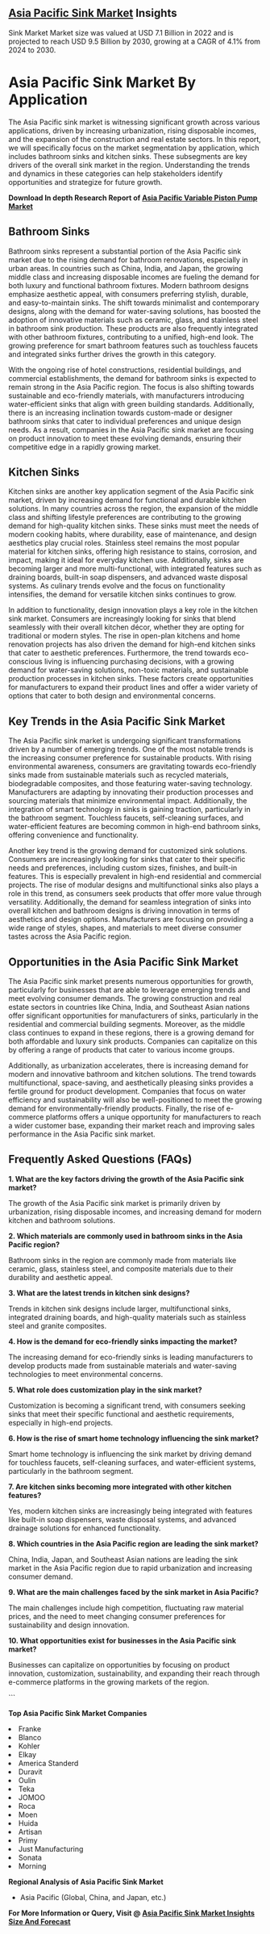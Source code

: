<h2><a href="https://www.verifiedmarketreports.com/download-sample/?rid=76895&amp;utm_source=Github-Feb&amp;utm_medium=219" target="_blank">Asia Pacific Sink Market</a> Insights</h2><p>Sink Market Market size was valued at USD 7.1 Billion in 2022 and is projected to reach USD 9.5 Billion by 2030, growing at a CAGR of 4.1% from 2024 to 2030.</p><p><h1>Asia Pacific Sink Market By Application</h1> <p>The Asia Pacific sink market is witnessing significant growth across various applications, driven by increasing urbanization, rising disposable incomes, and the expansion of the construction and real estate sectors. In this report, we will specifically focus on the market segmentation by application, which includes bathroom sinks and kitchen sinks. These subsegments are key drivers of the overall sink market in the region. Understanding the trends and dynamics in these categories can help stakeholders identify opportunities and strategize for future growth. <strong><p><strong>Download In depth Research Report of <a href="https://www.verifiedmarketreports.com/download-sample/?rid=236118&amp;utm_source=Pulse-Dec&amp;utm_medium=219" target="_blank">Asia Pacific Variable Piston Pump Market</a></strong></p></strong></p> <h2>Bathroom Sinks</h2> <p>Bathroom sinks represent a substantial portion of the Asia Pacific sink market due to the rising demand for bathroom renovations, especially in urban areas. In countries such as China, India, and Japan, the growing middle class and increasing disposable incomes are fueling the demand for both luxury and functional bathroom fixtures. Modern bathroom designs emphasize aesthetic appeal, with consumers preferring stylish, durable, and easy-to-maintain sinks. The shift towards minimalist and contemporary designs, along with the demand for water-saving solutions, has boosted the adoption of innovative materials such as ceramic, glass, and stainless steel in bathroom sink production. These products are also frequently integrated with other bathroom fixtures, contributing to a unified, high-end look. The growing preference for smart bathroom features such as touchless faucets and integrated sinks further drives the growth in this category.</p> <p>With the ongoing rise of hotel constructions, residential buildings, and commercial establishments, the demand for bathroom sinks is expected to remain strong in the Asia Pacific region. The focus is also shifting towards sustainable and eco-friendly materials, with manufacturers introducing water-efficient sinks that align with green building standards. Additionally, there is an increasing inclination towards custom-made or designer bathroom sinks that cater to individual preferences and unique design needs. As a result, companies in the Asia Pacific sink market are focusing on product innovation to meet these evolving demands, ensuring their competitive edge in a rapidly growing market.</p> <h2>Kitchen Sinks</h2> <p>Kitchen sinks are another key application segment of the Asia Pacific sink market, driven by increasing demand for functional and durable kitchen solutions. In many countries across the region, the expansion of the middle class and shifting lifestyle preferences are contributing to the growing demand for high-quality kitchen sinks. These sinks must meet the needs of modern cooking habits, where durability, ease of maintenance, and design aesthetics play crucial roles. Stainless steel remains the most popular material for kitchen sinks, offering high resistance to stains, corrosion, and impact, making it ideal for everyday kitchen use. Additionally, sinks are becoming larger and more multi-functional, with integrated features such as draining boards, built-in soap dispensers, and advanced waste disposal systems. As culinary trends evolve and the focus on functionality intensifies, the demand for versatile kitchen sinks continues to grow.</p> <p>In addition to functionality, design innovation plays a key role in the kitchen sink market. Consumers are increasingly looking for sinks that blend seamlessly with their overall kitchen décor, whether they are opting for traditional or modern styles. The rise in open-plan kitchens and home renovation projects has also driven the demand for high-end kitchen sinks that cater to aesthetic preferences. Furthermore, the trend towards eco-conscious living is influencing purchasing decisions, with a growing demand for water-saving solutions, non-toxic materials, and sustainable production processes in kitchen sinks. These factors create opportunities for manufacturers to expand their product lines and offer a wider variety of options that cater to both design and environmental concerns.</p> <h2>Key Trends in the Asia Pacific Sink Market</h2> <p>The Asia Pacific sink market is undergoing significant transformations driven by a number of emerging trends. One of the most notable trends is the increasing consumer preference for sustainable products. With rising environmental awareness, consumers are gravitating towards eco-friendly sinks made from sustainable materials such as recycled materials, biodegradable composites, and those featuring water-saving technology. Manufacturers are adapting by innovating their production processes and sourcing materials that minimize environmental impact. Additionally, the integration of smart technology in sinks is gaining traction, particularly in the bathroom segment. Touchless faucets, self-cleaning surfaces, and water-efficient features are becoming common in high-end bathroom sinks, offering convenience and functionality.</p> <p>Another key trend is the growing demand for customized sink solutions. Consumers are increasingly looking for sinks that cater to their specific needs and preferences, including custom sizes, finishes, and built-in features. This is especially prevalent in high-end residential and commercial projects. The rise of modular designs and multifunctional sinks also plays a role in this trend, as consumers seek products that offer more value through versatility. Additionally, the demand for seamless integration of sinks into overall kitchen and bathroom designs is driving innovation in terms of aesthetics and design options. Manufacturers are focusing on providing a wide range of styles, shapes, and materials to meet diverse consumer tastes across the Asia Pacific region.</p> <h2>Opportunities in the Asia Pacific Sink Market</h2> <p>The Asia Pacific sink market presents numerous opportunities for growth, particularly for businesses that are able to leverage emerging trends and meet evolving consumer demands. The growing construction and real estate sectors in countries like China, India, and Southeast Asian nations offer significant opportunities for manufacturers of sinks, particularly in the residential and commercial building segments. Moreover, as the middle class continues to expand in these regions, there is a growing demand for both affordable and luxury sink products. Companies can capitalize on this by offering a range of products that cater to various income groups.</p> <p>Additionally, as urbanization accelerates, there is increasing demand for modern and innovative bathroom and kitchen solutions. The trend towards multifunctional, space-saving, and aesthetically pleasing sinks provides a fertile ground for product development. Companies that focus on water efficiency and sustainability will also be well-positioned to meet the growing demand for environmentally-friendly products. Finally, the rise of e-commerce platforms offers a unique opportunity for manufacturers to reach a wider customer base, expanding their market reach and improving sales performance in the Asia Pacific sink market.</p> <h2>Frequently Asked Questions (FAQs)</h2> <p><strong>1. What are the key factors driving the growth of the Asia Pacific sink market?</strong></p> <p>The growth of the Asia Pacific sink market is primarily driven by urbanization, rising disposable incomes, and increasing demand for modern kitchen and bathroom solutions.</p> <p><strong>2. Which materials are commonly used in bathroom sinks in the Asia Pacific region?</strong></p> <p>Bathroom sinks in the region are commonly made from materials like ceramic, glass, stainless steel, and composite materials due to their durability and aesthetic appeal.</p> <p><strong>3. What are the latest trends in kitchen sink designs?</strong></p> <p>Trends in kitchen sink designs include larger, multifunctional sinks, integrated draining boards, and high-quality materials such as stainless steel and granite composites.</p> <p><strong>4. How is the demand for eco-friendly sinks impacting the market?</strong></p> <p>The increasing demand for eco-friendly sinks is leading manufacturers to develop products made from sustainable materials and water-saving technologies to meet environmental concerns.</p> <p><strong>5. What role does customization play in the sink market?</strong></p> <p>Customization is becoming a significant trend, with consumers seeking sinks that meet their specific functional and aesthetic requirements, especially in high-end projects.</p> <p><strong>6. How is the rise of smart home technology influencing the sink market?</strong></p> <p>Smart home technology is influencing the sink market by driving demand for touchless faucets, self-cleaning surfaces, and water-efficient systems, particularly in the bathroom segment.</p> <p><strong>7. Are kitchen sinks becoming more integrated with other kitchen features?</strong></p> <p>Yes, modern kitchen sinks are increasingly being integrated with features like built-in soap dispensers, waste disposal systems, and advanced drainage solutions for enhanced functionality.</p> <p><strong>8. Which countries in the Asia Pacific region are leading the sink market?</strong></p> <p>China, India, Japan, and Southeast Asian nations are leading the sink market in the Asia Pacific region due to rapid urbanization and increasing consumer demand.</p> <p><strong>9. What are the main challenges faced by the sink market in Asia Pacific?</strong></p> <p>The main challenges include high competition, fluctuating raw material prices, and the need to meet changing consumer preferences for sustainability and design innovation.</p> <p><strong>10. What opportunities exist for businesses in the Asia Pacific sink market?</strong></p> <p>Businesses can capitalize on opportunities by focusing on product innovation, customization, sustainability, and expanding their reach through e-commerce platforms in the growing markets of the region.</p> ```</p><p><strong>Top Asia Pacific Sink Market Companies</strong></p><div data-test-id=""><p><li>Franke</li><li> Blanco</li><li> Kohler</li><li> Elkay</li><li> America Standerd</li><li> Duravit</li><li> Oulin</li><li> Teka</li><li> JOMOO</li><li> Roca</li><li> Moen</li><li> Huida</li><li> Artisan</li><li> Primy</li><li> Just Manufacturing</li><li> Sonata</li><li> Morning</li></p><div><strong>Regional Analysis of&nbsp;Asia Pacific Sink Market</strong></div><ul><li dir="ltr"><p dir="ltr">Asia Pacific (Global, China, and Japan, etc.)</p></li></ul><p><strong>For More Information or Query, Visit @&nbsp;</strong><strong><a href="https://www.verifiedmarketreports.com/product/global-sink-market-growth-2019-2024/?utm_source=Github-Feb&amp;utm_medium=219" target="_blank">Asia Pacific Sink Market Insights Size And Forecast</a></strong></p></div><h2>&nbsp;</h2><div data-test-id="">&nbsp;</div>
